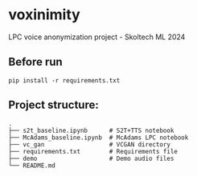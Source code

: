# voxinimity
LPC voice anonymization project - Skoltech ML 2024

## Before run
```
pip install -r requirements.txt 
```

## Project structure:
```
.
├── s2t_baseline.ipynb      # S2T+TTS notebook
├── McAdams_baseline.ipynb  # McAdams LPC notebook
├── vc_gan                  # VCGAN directory
├── requirements.txt        # Requirements file
├── demo                    # Demo audio files
└── README.md
```
